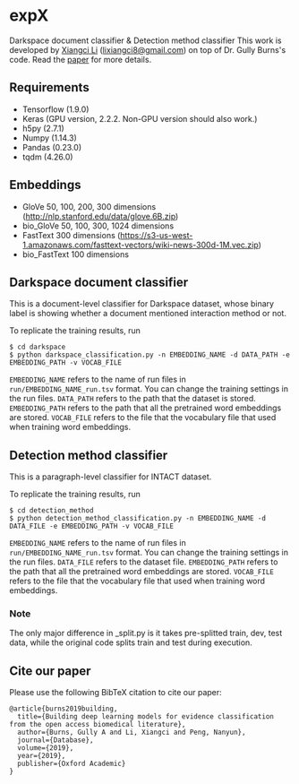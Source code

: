 # expX
Darkspace document classifier & Detection method classifier
This work is developed by [Xiangci Li](https://github.com/jacklxc) (lixiangci8@gmail.com) on top of Dr. Gully Burns's code. Read the [paper](https://doi.org/10.1093/database/baz034) for more details.
## Requirements
* Tensorflow (1.9.0)
* Keras (GPU version, 2.2.2. Non-GPU version should also work.)
* h5py (2.7.1)
* Numpy (1.14.3)
* Pandas (0.23.0)
* tqdm (4.26.0)

## Embeddings
* GloVe 50, 100, 200, 300 dimensions (http://nlp.stanford.edu/data/glove.6B.zip)
* bio_GloVe 50, 100, 300, 1024 dimensions
* FastText 300 dimensions (https://s3-us-west-1.amazonaws.com/fasttext-vectors/wiki-news-300d-1M.vec.zip)
* bio_FastText 100 dimensions 

## Darkspace document classifier
This is a document-level classifier for Darkspace dataset, whose binary label is showing whether a document mentioned interaction method or not.

To replicate the training results, run
```
$ cd darkspace
$ python darkspace_classification.py -n EMBEDDING_NAME -d DATA_PATH -e EMBEDDING_PATH -v VOCAB_FILE
```
`EMBEDDING_NAME` refers to the name of run files in `run/EMBEDDING_NAME_run.tsv` format. You can change the training settings in the run files.
`DATA_PATH` refers to the path that the dataset is stored. 
`EMBEDDING_PATH` refers to the path that all the pretrained word embeddings are stored.
`VOCAB_FILE` refers to the file that the vocabulary file that used when training word embeddings.

## Detection method classifier
This is a paragraph-level classifier for INTACT dataset.

To replicate the training results, run
```
$ cd detection_method
$ python detection_method_classification.py -n EMBEDDING_NAME -d DATA_FILE -e EMBEDDING_PATH -v VOCAB_FILE
```
`EMBEDDING_NAME` refers to the name of run files in `run/EMBEDDING_NAME_run.tsv` format. You can change the training settings in the run files.
`DATA_FILE` refers to the dataset file. 
`EMBEDDING_PATH` refers to the path that all the pretrained word embeddings are stored.
`VOCAB_FILE` refers to the file that the vocabulary file that used when training word embeddings.

### Note
The only major difference in _split.py is it takes pre-splitted train, dev, test data, while the original code splits train and test during execution.

## Cite our paper
Please use the following BibTeX citation to cite our paper:
```
@article{burns2019building,
  title={Building deep learning models for evidence classification from the open access biomedical literature},
  author={Burns, Gully A and Li, Xiangci and Peng, Nanyun},
  journal={Database},
  volume={2019},
  year={2019},
  publisher={Oxford Academic}
}
```
